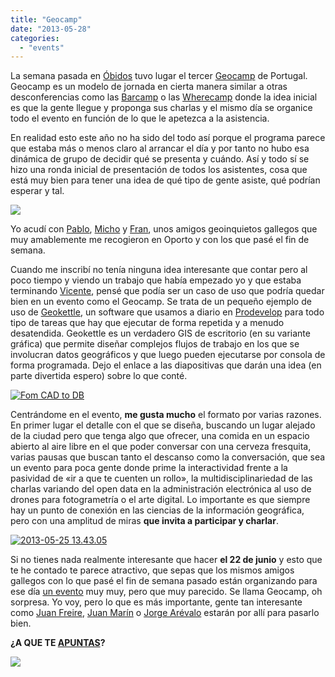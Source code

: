 ```yaml
---
title: "Geocamp"
date: "2013-05-28"
categories: 
  - "events"
---
```


La semana pasada en [Óbidos](http://www.openstreetmap.org/?lat=39.361264&lon=-9.156748&zoom=18&layers=M) tuvo lugar el tercer [Geocamp](http://geocampers.com "Geocamp PT") de Portugal. Geocamp es un modelo de jornada en cierta manera similar a otras desconferencias como las [Barcamp](http://barcamp.org/w/page/402984/FrontPage) o las [Wherecamp](http://wherecamp.org/) donde la idea inicial es que la gente llegue y proponga sus charlas y el mismo día se organice todo el evento en función de lo que le apetezca a la asistencia.

En realidad esto este año no ha sido del todo así porque el programa parece que estaba más o menos claro al arrancar el día y por tanto no hubo esa dinámica de grupo de decidir qué se presenta y cuándo. Así y todo sí se hizo una ronda inicial de presentación de todos los asistentes, cosa que está muy bien para tener una idea de qué tipo de gente asiste, qué podrían esperar y tal.

[![](images/977922_586248568073492_1494146431_o.jpg)](https://www.facebook.com/photo.php?fbid=586248568073492&set=a.586246078073741.1073741827.210784072286612&type=3&theater)

Yo acudí con [Pablo](https://twitter.com/psanxiao), [Micho](https://twitter.com/michogar) y [Fran](https://twitter.com/fpsampayo), unos amigos geoinquietos gallegos que muy amablemente me recogieron en Oporto y con los que pasé el fin de semana.

Cuando me inscribí no tenía ninguna idea interesante que contar pero al poco tiempo y viendo un trabajo que había empezado yo y que estaba terminando [Vicente](http://twitter.com/visancal), pensé que podía ser un caso de uso que podría quedar bien en un evento como el Geocamp. Se trata de un pequeño ejemplo de uso de [Geokettle](www.spatialytics.org/projects/geokettle/), un software que usamos a diario en [Prodevelop](http://www.prodevelop.es) para todo tipo de tareas que hay que ejecutar de forma repetida y a menudo desatendida. Geokettle es un verdadero GIS de escritorio (en su variante gráfica) que permite diseñar complejos flujos de trabajo en los que se involucran datos geográficos y que luego pueden ejecutarse por consola de forma programada. Dejo el enlace a las diapositivas que darán una idea (en parte divertida espero) sobre lo que conté.

[![Fom CAD to DB](http://geomaticblog.files.wordpress.com/2013/05/2013-05-28-201015-seleccic3b3n.png?w=300)](http://bit.ly/from-cad-to-db)

Centrándome en el evento, **me gusta mucho** el formato por varias razones. En primer lugar el detalle con el que se diseña, buscando un lugar alejado de la ciudad pero que tenga algo que ofrecer, una comida en un espacio abierto al aire libre en el que poder conversar con una cerveza fresquita, varias pausas que buscan tanto el descanso como la conversación, que sea un evento para poca gente donde prime la interactividad frente a la pasividad de «ir a que te cuenten un rollo», la multidisciplinariedad de las charlas variando del open data en la administración electrónica al uso de drones para fotogrametría o el arte digital. Lo importante es que siempre hay un punto de conexión en las ciencias de la información geográfica, pero con una amplitud de miras **que invita a participar y charlar**.

[![2013-05-25 13.43.05](images/8843366227_aab0c5a660.jpg)](http://www.flickr.com/photos/xurxosanz/8843366227/ "2013-05-25 13.43.05 by XuRxO, on Flickr")

Si no tienes nada realmente interesante que hacer **el 22 de junio** y esto que te he contado te parece atractivo, que sepas que los mismos amigos gallegos con lo que pasé el fin de semana pasado están organizando para ese día [un evento](http://geocamp.es/) muy muy, pero que muy parecido. Se llama Geocamp, oh sorpresa. Yo voy, pero lo que es más importante, gente tan interesante como [Juan Freire](https://twitter.com/jfreire), [Juan Marín](https://twitter.com/jmarinotero) o [Jorge Arévalo](https://twitter.com/jorgeas80) estarán por allí para pasarlo bien.

**¿A QUE TE [APUNTAS](http://geocampes.eventbrite.es/?ref=ecount)?**

[![](images/header_geoes.png)](http://geocamp.es/)
